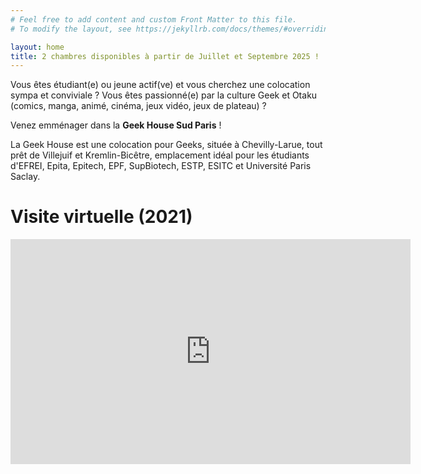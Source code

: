 ```yaml
---
# Feel free to add content and custom Front Matter to this file.
# To modify the layout, see https://jekyllrb.com/docs/themes/#overriding-theme-defaults

layout: home
title: 2 chambres disponibles à partir de Juillet et Septembre 2025 !
---
```


Vous êtes étudiant(e) ou jeune actif(ve) et vous cherchez une colocation sympa et conviviale ?
Vous êtes passionné(e) par la culture Geek et Otaku (comics, manga, animé, cinéma, jeux vidéo, jeux de plateau) ?

Venez emménager dans la **Geek House Sud Paris** !

La Geek House est une colocation pour Geeks, située à Chevilly-Larue, tout prêt de Villejuif et Kremlin-Bicêtre, emplacement idéal pour les étudiants d'EFREI, Epita, Epitech, EPF, SupBiotech, ESTP, ESITC et Université Paris Saclay.

# Visite virtuelle (2021)

<iframe src="https://www.youtube.com/embed/k5sfGEz-QG0" frameborder="0" allow="accelerometer; autoplay; encrypted-media; gyroscope; picture-in-picture" allowfullscreen style="width:640px;height:360px;margin-bottom:40px"></iframe>
